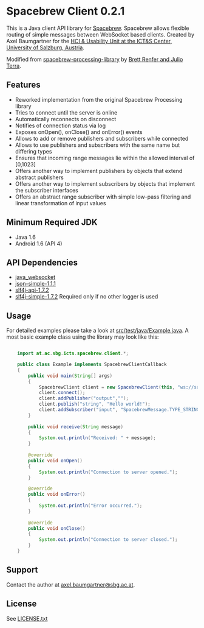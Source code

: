 # Spacebrew Client 0.2.1
This is a Java client API library for [Spacebrew](http://docs.spacebrew.cc/). Spacebrew allows flexible routing of simple messages between WebSocket based clients. Created by Axel Baumgartner for the [HCI & Usability Unit at the ICT&S Center, University of Salzburg, Austria](http://www.icts.sbg.ac.at).

Modified from [spacebrew-processing-library](http://labatrockwell.github.io/spacebrew-processing-library) by [Brett Renfer and Julio Terra](http://rockwellgroup.com/lab).

## Features
* Reworked implementation from the original Spacebrew Processing library
* Tries to connect until the server is online
* Automatically reconnects on disconnect
* Notifies of connection status via log
* Exposes onOpen(), onClose() and onError() events
* Allows to add or remove publishers and subscribers while connected
* Allows to use publishers and subscribers with the same name but differing types
* Ensures that incoming range messages lie within the allowed interval of [0,1023]
* Offers another way to implement publishers by objects that extend abstract publishers
* Offers another way to implement subscribers by objects that implement the subscriber interfaces
* Offers an abstract range subscriber with simple low-pass filtering and linear transformation of input values

## Minimum Required JDK
* Java 1.6
* Android 1.6 (API 4)

## API Dependencies
* [java_websocket](http://github.com/TooTallNate/Java-WebSocket)
* [json-simple-1.1.1](http://code.google.com/p/json-simple)
* [slf4j-api-1.7.2](http://www.slf4j.org)
* [slf4j-simple-1.7.2](http://www.slf4j.org) Required only if no other logger is used 

## Usage
For detailed examples please take a look at [src/test/java/Example.java](https://github.com/daaxel/SpacebrewClient/blob/master/src/test/java/Example.java). A most basic example class using the library may look like this:

```java

	import at.ac.sbg.icts.spacebrew.client.*;

	public class Example implements SpacebrewClientCallback
	{
		public void main(String[] args)
		{
			SpacebrewClient client = new SpacebrewClient(this, "ws://sandbox.spacebrew.cc:9000", "SpacebrewClient", "A simple Java client");
			client.connect();
			client.addPublisher("output","");
			client.publish("string", "Hello world!");
   			client.addSubscriber("input", "SpacebrewMessage.TYPE_STRING", "receive");
		}
        
		public void receive(String message)
		{
			System.out.println("Received: " + message);
		}
        
		@override
		public void onOpen()
		{
			System.out.println("Connection to server opened.");
		}

		@override
		public void onError()
		{
			System.out.println("Error occurred.");
		}
        
		@override
		public void onClose()
		{
			System.out.println("Connection to server closed.");
		}
	}

```

## Support
Contact the author at <axel.baumgartner@sbg.ac.at>.

## License
See [LICENSE.txt](https://github.com/daaxel/SpacebrewClient/blob/master/LICENSE.txt)
